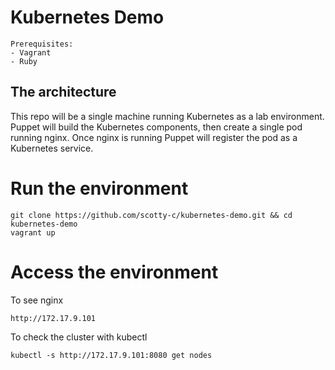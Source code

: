 # Kubernetes Demo 
```
Prerequisites:
- Vagrant
- Ruby
```

## The architecture
This repo will be a single machine running Kubernetes as a lab environment. Puppet will build the Kubernetes components, then create a single pod running nginx. Once nginx is running Puppet will register 
the pod as a Kubernetes service.  


# Run the environment
```
git clone https://github.com/scotty-c/kubernetes-demo.git && cd kubernetes-demo
vagrant up
```

# Access the environment 

To see nginx

```
http://172.17.9.101
```

To check the cluster with kubectl
```
kubectl -s http://172.17.9.101:8080 get nodes

```
